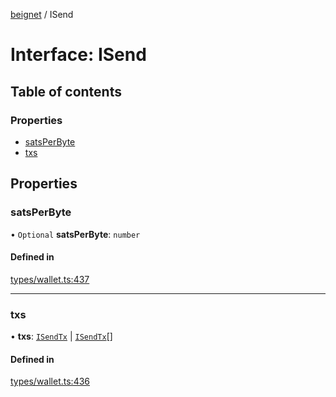 [beignet](../README.md) / ISend

# Interface: ISend

## Table of contents

### Properties

- [satsPerByte](ISend.md#satsperbyte)
- [txs](ISend.md#txs)

## Properties

### satsPerByte

• `Optional` **satsPerByte**: `number`

#### Defined in

[types/wallet.ts:437](https://github.com/synonymdev/beignet/blob/8f99086/src/types/wallet.ts#L437)

___

### txs

• **txs**: [`ISendTx`](ISendTx.md) \| [`ISendTx`](ISendTx.md)[]

#### Defined in

[types/wallet.ts:436](https://github.com/synonymdev/beignet/blob/8f99086/src/types/wallet.ts#L436)
